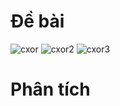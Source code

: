 # Đề bài
![cxor](https://github.com/VanHoang110802/Competitive_Programming/assets/108053955/20ca8b20-3eb6-455c-8f70-5af0ba60079c)
![cxor2](https://github.com/VanHoang110802/Competitive_Programming/assets/108053955/f245e771-c664-48c0-97a6-ef6ae991e6f2)
![cxor3](https://github.com/VanHoang110802/Competitive_Programming/assets/108053955/1e5935e1-0868-4a6f-9ef9-82bf719c7bed)

# Phân tích

